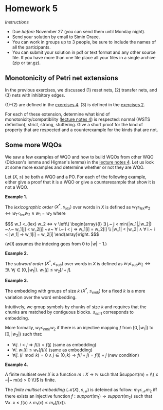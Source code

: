 # Homework 5

_Instructions_
* Due *before* November 27 (you can send them until Monday night).
* Send your solution by email to Simin Oraee.
* You can work in groups up to 3 people, be sure to include the names of all the participants.
* You can submit your solution in pdf or text format and any other source file.
  If you have more than one file place all your files in a single archive (zip or tar.gz).


## Monotonicity of Petri net extensions

In the previous exercises, we discussed (1) reset nets, (2) transfer nets, and (3) nets with inhibitory edges.

(1)-(2) are defined in the [exercises 4](viewer.html?md=concurrency_theory_2018/exercises/exercises_4.md).
(3) is defined in the [exercises 2](viewer.html?md=concurrency_theory_2018/exercises/exercises_2.md).

For each of these extension, determine what kind of monotonicity/compatibility ([lecture notes 4](viewer.html?md=concurrency_theory_2018/notes_4.md)) is respected: normal (WSTS definition), strict, strong, stuttering.
Give a short proof for the kind of property that are respected and a counterexample for the kinds that are not.



## Some more WQOs

We saw a few examples of WQO and how to build WQOs from other WQO (Dickson's lemma and Higman's lemma) in the [lecture notes 4](viewer.html?md=concurrency_theory_2018/notes_4.md).
Let us look at some more examples and determine whether or not they are WQO.

Let $(X,≤)$ be both a WQO and a PO.
For each of the following example, either give a proof that it is a WQO or give a counterexample that show it is not a WQO.

__Example 1.__

The _lexicographic order_ $(X^*,≤_{lex})$ over words in $X$ is defined as $w_1 ≤_{lex} w_2 ⇔ w_1 <_{lex} w_2 ∨ w_1 = w_2$ where

$$$
w_1 <_{lex} w_2 ⇔ ∨ \left\\{ \begin{array}{l}
    ∃ j.~ j < min(|w_1|,|w_2|) ~∧~ w_1[j] < w_2[j] ~∧~ ∀ i.~ i < j ⇒ w_1[i] = w_2[i] \\\\
    |w_1| < |w_2| ∧ ∀ i.~ i < |w_1| ⇒  w_1[i] = w_2[i]
 \end{array}\right.
$$$

($w[i]$ assumes the indexing goes from $0$ to $|w|-1$.)


__Example 2.__

The _subword order_ $(X^*,≤_{sub})$ over words in $X$ is defined as $w_1 ≤_{sub} w_2 ⇔ ∃ i.~ ∀ j ∈[0,|w_1|).~ w_1[j] ≤ w_2[i+j]$.


__Example 3.__

The embedding with groups of size $k$ $(X^*,≤_{emk})$ for a fixed $k$ is a more variation over the word embedding.

Intuitively, we group symbols by chunks of size $k$ and requires that the chunks are matched by contiguous blocks.
$≤_{em1}$ corresponds to embedding.

More formally, $w_1 ≤_{emk} w_2$ if there is an injective mapping $f$ from $[0, |w_1|)$ to $[0, |w_2|)$ such that:
* $∀ i j.\ i < j ⇒ f(i) < f(j)$ (same as embedding)
* $∀ i.\ w₁[i] ≤ w₂[f(i)]$ (same as embedding)
* $∀ i j.~ (i \mod k) = 0 ∧ j ∈ [0,k) ⇒ f(i+j) = f(i)+j$ (new condition)

__Example 4.__

A finite multiset over $X$ is a function $m: X ⇒ ℕ$ such that $support(m) = \\{ x ~|~ m(x) > 0 \\}$ is finite.

The _finite multiset embedding_ $(\mathcal{M}(X), ≤_{\mathcal{M}})$ is defeined as follow: $m_1 ≤_{\mathcal{M}} m_2$ iff there exists an injective function $f: support(m_1) → support(m_2)$ such that $∀ x.\ x ≤ f(x) ∧ m₁(x) ≤ m₂(f(x))$.
